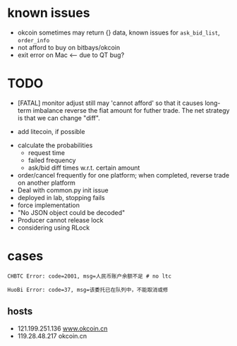 # known issues
* okcoin sometimes may return {} data, known issues for `ask_bid_list`, `order_info`
* not afford to buy on bitbays/okcoin
* exit error on Mac <-- due to QT bug?

# TODO
* [FATAL] monitor adjust still may 'cannot afford' so that it causes long-term imbalance
reverse the fiat amount for futher trade. The net strategy is that we can change "diff".
- add litecoin, if possible
* calculate the probabilities
    - request time
    - failed frequency
    - ask/bid diff times w.r.t. certain amount
* order/cancel frequently for one platform; when completed, reverse trade on another platform
* Deal with common.py init issue
* deployed in lab, stopping fails
* force implementation
* "No JSON object could be decoded"
* Producer cannot release lock
* considering using RLock

# cases

```
CHBTC Error: code=2001, msg=人民币账户余额不足 # no ltc
```

```
HuoBi Error: code=37, msg=该委托已在队列中，不能取消或修
```

## hosts
- 121.199.251.136 www.okcoin.cn
- 119.28.48.217   okcoin.cn
